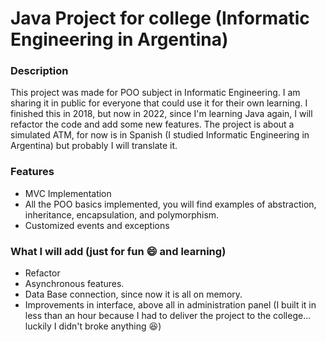 # Java Project for college (Informatic Engineering in Argentina)

### Description

This project was made for POO subject in Informatic Engineering. I am sharing it in public for everyone that could use it for their own learning. I finished this in 2018, but now in 2022, since I'm learning Java again, I will refactor the code and add some new features. The project is about a simulated ATM, for now is in Spanish (I studied Informatic Engineering in Argentina) but probably I will translate it.

### Features

- MVC Implementation
- All the POO basics implemented, you will find examples of abstraction, inheritance, encapsulation, and polymorphism.
- Customized events and exceptions

### What I will add (just for fun :smile: and learning)

- Refactor
- Asynchronous features.
- Data Base connection, since now it is all on memory.
- Improvements in interface, above all in administration panel (I built it in less than an hour because I had to deliver the project to the college... luckily I didn't broke anything :laughing:)
